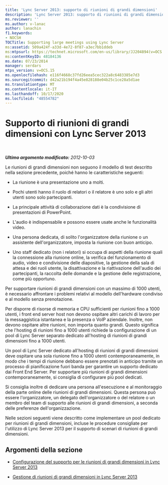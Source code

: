 ```yaml
---
title: 'Lync Server 2013: supporto di riunioni di grandi dimensioni'
description: 'Lync Server 2013: supporto di riunioni di grandi dimensioni.'
ms.reviewer: ''
ms.author: v-lanac
author: lanachin
f1.keywords:
- NOCSH
TOCTitle: Supporting large meetings using Lync Server
ms:assetid: 509a424f-a33d-4e72-8f87-a3ec7bb1ddeb
ms:mtpsurl: https://technet.microsoft.com/en-us/library/JJ204894(v=OCS.15)
ms:contentKeyID: 48184136
ms.date: 07/23/2014
manager: serdars
mtps_version: v=OCS.15
ms.openlocfilehash: e116f4668c37fd26eea5cec322a8c6483385e7d3
ms.sourcegitcommit: d42a21b194f4a45e828188e04b25c1ce28a5d1ae
ms.translationtype: MT
ms.contentlocale: it-IT
ms.lasthandoff: 10/17/2020
ms.locfileid: "48554782"
---
```

# <a name="supporting-large-meetings-using-lync-server-2013"></a>Supporto di riunioni di grandi dimensioni con Lync Server 2013

<div data-xmlns="http://www.w3.org/1999/xhtml">

<div class="topic" data-xmlns="http://www.w3.org/1999/xhtml" data-msxsl="urn:schemas-microsoft-com:xslt" data-cs="https://msdn.microsoft.com/">

<div data-asp="https://msdn2.microsoft.com/asp">



</div>

<div id="mainSection">

<div id="mainBody">

<span> </span>

_**Ultimo argomento modificato:** 2012-10-03_

Le riunioni di grandi dimensioni non seguono il modello di test descritto nella sezione precedente, poiché hanno le caratteristiche seguenti:

  - La riunione è una presentazione uno a molti.

  - Pochi utenti hanno il ruolo di relatori o il relatore è uno solo e gli altri utenti sono solo partecipanti.

  - La principale attività di collaborazione dati è la condivisione di presentazioni di PowerPoint.

  - L'audio è indispensabile e possono essere usate anche le funzionalità video.

  - Una persona dedicata, di solito l'organizzatore della riunione o un assistente dell'organizzatore, imposta la riunione con buon anticipo.

  - Uno staff dedicato (non i relatori) si occupa di aspetti della riunione quali la connessione alla riunione online, la verifica del funzionamento di audio, video e condivisione delle diapositive, la gestione della sala di attesa e dei ruoli utente, la disattivazione e la riattivazione dell'audio dei partecipanti, la raccolta delle domande e la gestione delle registrazione, come più opportuno.

Per supportare riunioni di grandi dimensioni con un massimo di 1000 utenti, è necessario affrontare i problemi relativi al modello dell'hardware condiviso e al modello senza prenotazione.

Per disporre di risorse di memoria e CPU sufficienti per riunioni fino a 1000 utenti, i front end server host non devono ospitare altri carichi di lavoro per la messaggistica istantanea e la presenza o VoIP aziendale. Inoltre, non devono ospitare altre riunioni, non importa quanto grandi. Questo significa che l'hosting di riunioni fino a 1000 utenti richiede la configurazione di un pool di Lync Server separato dedicato all'hosting di riunioni di grandi dimensioni fino a 1000 utenti.

Un pool di Lync Server dedicato all'hosting di riunioni di grandi dimensioni deve ospitare una sola riunione fino a 1000 utenti contemporaneamente, in modo che i tempi di riunione debbano essere prenotati in anticipo tramite un processo di pianificazione fuori banda per garantire un supporto dedicato dai Front End Server. Per supportare più riunioni di grandi dimensioni contemporaneamente, si consiglia di configurare più pool dedicati.

Si consiglia inoltre di dedicare una persona all'esecuzione e al monitoraggio della parte online delle riunioni di grandi dimensioni. Questa persona può essere l'organizzatore, un delegato dell'organizzatore o del relatore o un membro del team di supporto alle riunioni di grandi dimensioni, a seconda delle preferenze dell'organizzazione.

Nelle sezioni seguenti viene descritto come implementare un pool dedicato per riunioni di grandi dimensioni, incluse le procedure consigliate per l'utilizzo di Lync Server 2013 per il supporto di scenari di riunioni di grandi dimensioni.

<div>

## <a name="in-this-section"></a>Argomenti della sezione

  - [Configurazione del supporto per le riunioni di grandi dimensioni in Lync Server 2013](lync-server-2013-setting-up-support-for-large-meetings.md)

  - [Gestione di riunioni di grandi dimensioni in Lync Server 2013](lync-server-2013-managing-large-meetings.md)

</div>

</div>

<span> </span>

</div>

</div>

</div>

